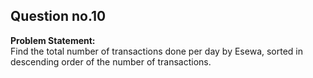 ## Question no.10
**Problem Statement:**  
Find the total number of transactions done per day by Esewa, sorted in descending order of the number of transactions.